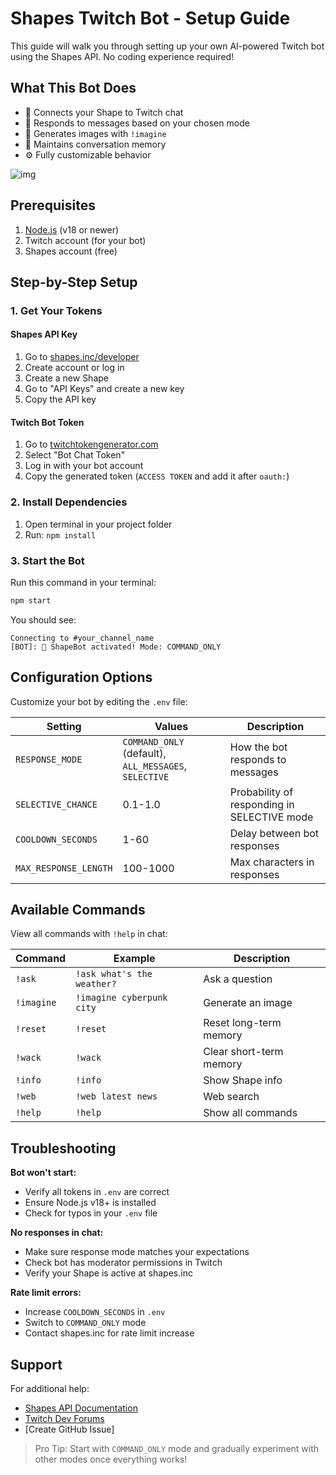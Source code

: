 # Shapes Twitch Bot - Setup Guide

This guide will walk you through setting up your own AI-powered Twitch bot using the Shapes API. No coding experience required!

## What This Bot Does

- 🤖 Connects your Shape to Twitch chat
- 💬 Responds to messages based on your chosen mode
- 🎨 Generates images with `!imagine`
- 🧠 Maintains conversation memory
- ⚙️ Fully customizable behavior
  
![img](https://i.ibb.co/PXZZ4k3/Screenshot-2025-06-20-024732.png)

## Prerequisites

1. [Node.js](https://nodejs.org/) (v18 or newer)
2. Twitch account (for your bot)
3. Shapes account (free)

## Step-by-Step Setup

### 1. Get Your Tokens

#### Shapes API Key
1. Go to [shapes.inc/developer](https://shapes.inc/developer)
2. Create account or log in
3. Create a new Shape 
4. Go to "API Keys" and create a new key
5. Copy the API key

#### Twitch Bot Token
1. Go to [twitchtokengenerator.com](https://twitchtokengenerator.com/)
2. Select "Bot Chat Token"
3. Log in with your bot account
4. Copy the generated token (`ACCESS TOKEN` and add it after `oauth:`)

### 2. Install Dependencies

1. Open terminal in your project folder
2. Run: `npm install`

### 3. Start the Bot

Run this command in your terminal:
```bash
npm start
```

You should see:
```
Connecting to #your_channel_name
[BOT]: 🤖 ShapeBot activated! Mode: COMMAND_ONLY
```

## Configuration Options

Customize your bot by editing the `.env` file:

| Setting | Values | Description |
|---------|--------|-------------|
| `RESPONSE_MODE` | `COMMAND_ONLY` (default), `ALL_MESSAGES`, `SELECTIVE` | How the bot responds to messages |
| `SELECTIVE_CHANCE` | 0.1-1.0 | Probability of responding in SELECTIVE mode |
| `COOLDOWN_SECONDS` | 1-60 | Delay between bot responses |
| `MAX_RESPONSE_LENGTH` | 100-1000 | Max characters in responses |

## Available Commands

View all commands with `!help` in chat:

| Command | Example | Description |
|---------|---------|-------------|
| `!ask` | `!ask what's the weather?` | Ask a question |
| `!imagine` | `!imagine cyberpunk city` | Generate an image |
| `!reset` | `!reset` | Reset long-term memory |
| `!wack` | `!wack` | Clear short-term memory |
| `!info` | `!info` | Show Shape info |
| `!web` | `!web latest news` | Web search |
| `!help` | `!help` | Show all commands |

## Troubleshooting

**Bot won't start:**
- Verify all tokens in `.env` are correct
- Ensure Node.js v18+ is installed
- Check for typos in your `.env` file

**No responses in chat:**
- Make sure response mode matches your expectations
- Check bot has moderator permissions in Twitch
- Verify your Shape is active at shapes.inc

**Rate limit errors:**
- Increase `COOLDOWN_SECONDS` in `.env`
- Switch to `COMMAND_ONLY` mode
- Contact shapes.inc for rate limit increase

## Support

For additional help:
- [Shapes API Documentation](https://api.shapes.inc/docs)
- [Twitch Dev Forums](https://discuss.dev.twitch.tv/)
- [Create GitHub Issue]

> Pro Tip: Start with `COMMAND_ONLY` mode and gradually experiment with other modes once everything works!

